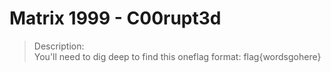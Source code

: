 # Matrix 1999 - C00rupt3d

>Description: \
>You'll need to dig deep to find this oneflag format: flag{wordsgohere}
